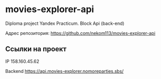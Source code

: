# movies-explorer-api
Diploma project Yandex Practicum. Block Api (back-end)

Адрес репозитория: https://github.com/nekom113/movies-explorer-api

## Ссылки на проект

IP 158.160.45.62


Backend https://api.movies-explorer.nomoreparties.sbs/
